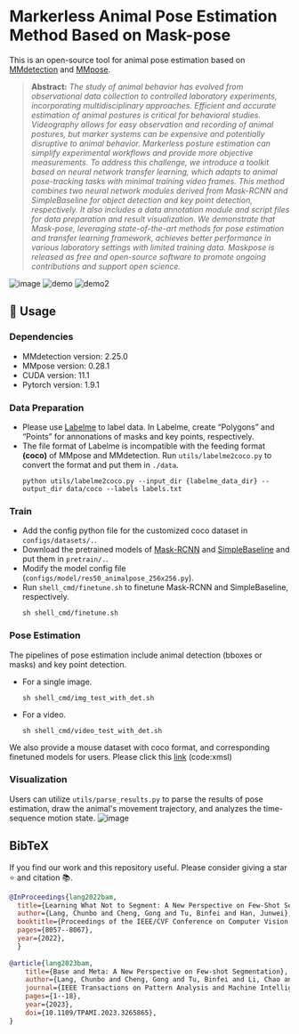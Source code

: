 
# Markerless Animal Pose Estimation Method Based on Mask-pose
This is an open-source tool for animal pose estimation based on [MMdetection](https://github.com/open-mmlab/mmdetection) and [MMpose](https://github.com/open-mmlab/mmpose).
> **Abstract:** *The study of animal behavior has evolved from observational data collection to controlled laboratory experiments, incorporating multidisciplinary approaches. Efficient and accurate estimation of animal postures is critical for behavioral studies. Videography allows for easy observation and recording of animal postures, but marker systems can be expensive and potentially disruptive to animal behavior. Markerless posture estimation can simplify experimental workflows and provide more objective measurements. To address this challenge, we introduce a toolkit based on neural network transfer learning, which adapts to animal pose-tracking tasks with minimal training video frames. This method combines two neural network modules derived from Mask-RCNN and SimpleBaseline for object detection and key point detection, respectively. It also includes a data annotation module and script files for data preparation and result visualization. We demonstrate that Mask-pose, leveraging state-of-the-art methods for pose estimation and transfer learning framework, achieves better performance in various laboratory settings with limited training data. Maskpose is released as free and open-source software to promote ongoing contributions and support open science.*

![image](https://github.com/zhuolingli/Mask-pose/assets/67094418/e4b15f34-9b24-4bc4-9e6b-66a03b84aaa6)
![demo](https://github.com/zhuolingli/Mask-pose/assets/67094418/1773be31-b3d6-4689-9dcb-f21321efa1ae)
![demo2](https://github.com/zhuolingli/Mask-pose/assets/67094418/1764fd47-adc9-4980-adc3-e7bed0ea93fb)


## &#x1F527; Usage
### Dependencies
- MMdetection version: 2.25.0
- MMpose version: 0.28.1
- CUDA version: 11.1
- Pytorch version: 1.9.1
### Data Preparation
- Please use [Labelme](https://github.com/wkentaro/labelme) to label data. In Labelme, create “Polygons” and “Points” for annonations of masks and key points, respectively.
- The file format of Labelme is incompatible with the feeding format **(coco)** of MMpose and MMdetection. Run `utils/labelme2coco.py` to convert the format and put them in `./data`. 
  ```
  python utils/labelme2coco.py --input_dir {labelme_data_dir} --output_dir data/coco --labels labels.txt
  ```
### Train 
- Add the config python file for the customized coco dataset in `configs/datasets/.`.
- Download the pretrained models of [Mask-RCNN](https://github.com/open-mmlab/mmdetection/tree/main/configs/mask_rcnn) and [SimpleBaseline](https://mmpose.readthedocs.io/en/latest/papers/algorithms.html#simplebaseline2d-eccv-2018) and put them in `pretrain/.`.
- Modify the model config file (`configs/model/res50_animalpose_256x256.py`). 
- Run `shell_cmd/finetune.sh` to finetune Mask-RCNN and SimpleBaseline, respectively.
  ```
  sh shell_cmd/finetune.sh
  ```
### Pose Estimation
The pipelines of pose estimation include animal detection (bboxes or masks) and key point detection.
- For a single image.
  ```
  sh shell_cmd/img_test_with_det.sh
  ```
- For a video.
  ```
  sh shell_cmd/video_test_with_det.sh
  ```
We also provide a mouse dataset with coco format, and corresponding finetuned models for users. Please click this [link](https://pan.baidu.com/s/1uzTnMlZ06YOg8kqPXfYaxw?pwd=xmsl) (code:xmsl)




### Visualization
Users can utilize `utils/parse_results.py` to parse the results of pose estimation, draw the animal's movement trajectory, and analyzes the time-sequence motion state. 
![image](https://github.com/zhuolingli/Mask-pose/assets/67094418/6e750764-31c3-45f6-af4f-d67d51a40262)
  
 
 
 
 
## BibTeX

If you find our work and this repository useful. Please consider giving a star :star: and citation &#x1F4DA;.

```bibtex
@InProceedings{lang2022bam,
  title={Learning What Not to Segment: A New Perspective on Few-Shot Segmentation},
  author={Lang, Chunbo and Cheng, Gong and Tu, Binfei and Han, Junwei},
  booktitle={Proceedings of the IEEE/CVF Conference on Computer Vision and Pattern Recognition (CVPR)},
  pages={8057--8067},
  year={2022},
  }  
  
@article{lang2023bam,
	title={Base and Meta: A New Perspective on Few-shot Segmentation},
	author={Lang, Chunbo and Cheng, Gong and Tu, Binfei and Li, Chao and Han, Junwei},
	journal={IEEE Transactions on Pattern Analysis and Machine Intelligence (PAMI)},
	pages={1--18},
	year={2023},
	doi={10.1109/TPAMI.2023.3265865},
}
```
